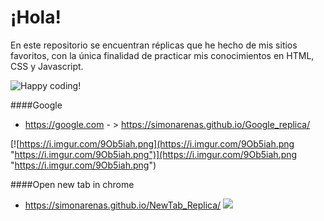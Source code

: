 # ¡Hola!

En este repositorio se encuentran réplicas que he hecho de mis sitios favoritos, con la única finalidad de practicar mis conocimientos en HTML, CSS y Javascript.

![Happy coding!](https://media3.giphy.com/media/eCqFYAVjjDksg/giphy.gif?cid=790b7611eeeb31996439128c0f30b83250f2dc310ae5f5cb&rid=giphy.gif)

####Google
-  https://google.com - > https://simonarenas.github.io/Google_replica/

[![https://i.imgur.com/9Ob5iah.png](https://i.imgur.com/9Ob5iah.png "https://i.imgur.com/9Ob5iah.png")](https://i.imgur.com/9Ob5iah.png "https://i.imgur.com/9Ob5iah.png")

####Open new tab in chrome
- https://simonarenas.github.io/NewTab_Replica/
![](https://i.imgur.com/lGLDOtg.png)